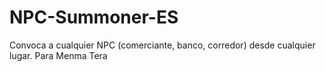 # NPC-Summoner-ES
Convoca a cualquier NPC (comerciante, banco, corredor) desde cualquier lugar. Para Menma Tera
